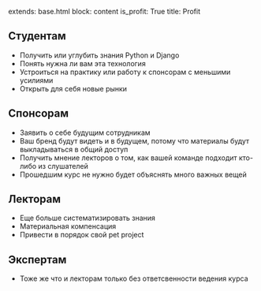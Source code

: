extends: base.html
block: content
is_profit: True
title: Profit

## Студентам

- Получить или углубить знания Python и Django
- Понять нужна ли вам эта технология
- Устроиться на практику или работу к спонсорам с меньшими усилиями
- Открыть для себя новые рынки

## Спонсорам

- Заявить о себе будущим сотрудникам
- Ваш бренд будут видеть и в будущем, потому что материалы будут выкладываться в общий доступ
- Получить мнение лекторов о том, как вашей команде подходит кто-либо из слушателей
- Прошедшим курс не нужно будет объяснять много важных вещей

## Лекторам

- Еще больше систематизировать знания
- Материальная компенсация
- Привести в порядок свой pet project

## Экспертам

- Тоже же что и лекторам только без ответсвенности ведения курса
